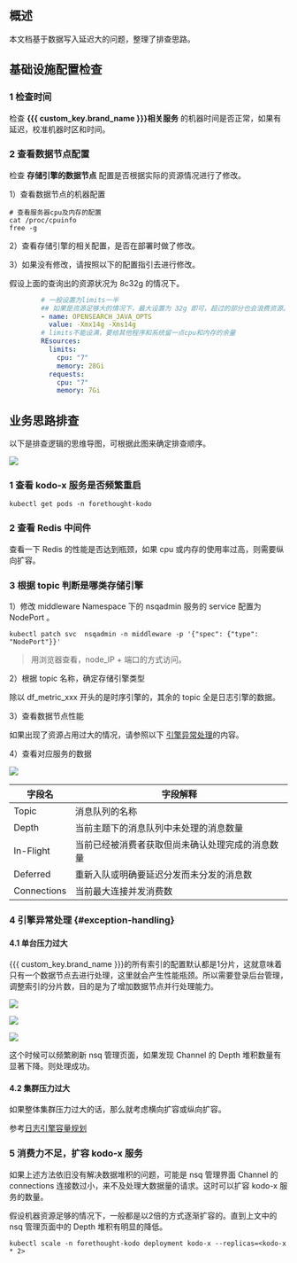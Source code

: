 ## 概述

本文档基于数据写入延迟大的问题，整理了排查思路。

## 基础设施配置检查

### 1 检查时间

检查 **{{{ custom_key.brand_name }}}相关服务** 的机器时间是否正常，如果有延迟，校准机器时区和时间。

### 2 查看数据节点配置

检查 **存储引擎的数据节点** 配置是否根据实际的资源情况进行了修改。 

1）查看数据节点的机器配置

```shell
# 查看服务器cpu及内存的配置
cat /proc/cpuinfo
free -g
```

2）查看存储引擎的相关配置，是否在部署时做了修改。

3）如果没有修改，请按照以下的配置指引去进行修改。

假设上面的查询出的资源状况为 8c32g 的情况下。

```yaml
        # 一般设置为limits一半
        ## 如果是资源足够大的情况下，最大设置为 32g 即可，超过的部分也会浪费资源。
        - name: OPENSEARCH_JAVA_OPTS
          value: -Xmx14g -Xms14g
        # limits不能设满，要给其他程序和系统留一点cpu和内存的余量 
        REsources:
          limits:
            cpu: "7"
            memory: 28Gi
          requests:
            cpu: "7"
            memory: 7Gi
```



## 业务思路排查

以下是排查逻辑的思维导图，可根据此图来确定排查顺序。

![](img/data-write-delay_1.png)

### 1 查看 kodo-x 服务是否频繁重启

```shell
kubectl get pods -n forethought-kodo
```

### 2 查看 Redis 中间件

查看一下 Redis 的性能是否达到瓶颈，如果 cpu 或内存的使用率过高，则需要纵向扩容。

### 3 根据 topic 判断是哪类存储引擎

1）修改 middleware Namespace 下的 nsqadmin 服务的 service 配置为 NodePort 。

```shell
kubectl patch svc  nsqadmin -n middleware -p '{"spec": {"type": "NodePort"}}'
```

> 用浏览器查看，node_IP + 端口的方式访问。

2）根据 topic 名称，确定存储引擎类型

除以 df_metric_xxx 开头的是时序引擎的，其余的 topic 全是日志引擎的数据。

3）查看数据节点性能

如果出现了资源占用过大的情况，请参照以下 [引擎异常处理](#exception-handling)的内容。

4）查看对应服务的数据

![](img/data-write-delay_2.png)

| 字段名      | 字段解释                                         |
| ----------- | ------------------------------------------------ |
| Topic       | 消息队列的名称                                   |
| Depth       | 当前主题下的消息队列中未处理的消息数量           |
| In-Flight   | 当前已经被消费者获取但尚未确认处理完成的消息数量 |
| Deferred    | 重新入队或明确要延迟分发而未分发的消息数         |
| Connections | 当前最大连接并发消费数                           |

### 4  引擎异常处理 {#exception-handling}

#### 4.1 单台压力过大

{{{ custom_key.brand_name }}}的所有索引的配置默认都是1分片，这就意味着只有一个数据节点去进行处理，这里就会产生性能瓶颈。所以需要登录后台管理，调整索引的分片数，目的是为了增加数据节点并行处理能力。

![](img/data-write-delay_3.png)

![](img/data-write-delay_4.png)

![](img/data-write-delay_5.png)

这个时候可以频繁刷新 nsq 管理页面，如果发现 Channel 的 Depth 堆积数量有显著下降。则处理成功。

#### 4.2 集群压力过大

如果整体集群压力过大的话，那么就考虑横向扩容或纵向扩容。

参考[日志引擎容量规划](logengine-capacity-planning.md)

### 5 消费力不足，扩容 kodo-x 服务

如果上述方法依旧没有解决数据堆积的问题，可能是 nsq  管理界面 Channel 的 connections 连接数过小，来不及处理大数据量的请求。这时可以扩容 kodo-x 服务的数量。

假设机器资源足够的情况下，一般都是以2倍的方式逐渐扩容的。直到上文中的 nsq 管理页面中的 Depth 堆积有明显的降低。

```shell
kubectl scale -n forethought-kodo deployment kodo-x --replicas=<kodo-x * 2> 
```
